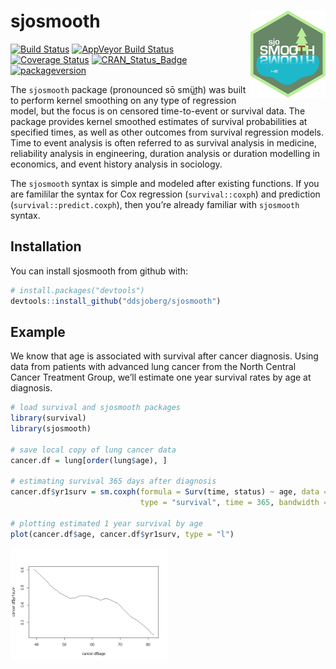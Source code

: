 
<!-- README.md is generated from README.Rmd. Please edit that file -->

# sjosmooth <img src="man/figures/logo-small.png" align="right" />

<!-- 
[![CRAN_Status_Badge](http://www.r-pkg.org/badges/version/sjosmooth)](https://cran.r-project.org/package=sjosmooth)

[![Coverage Status](https://img.shields.io/codecov/c/github/ddsjoberg/sjosmooth/master.svg)](https://codecov.io/github/ddsjoberg/sjosmooth?branch=master)
-->

[![Build
Status](https://travis-ci.org/ddsjoberg/sjosmooth.svg?branch=master)](https://travis-ci.org/ddsjoberg/sjosmooth)
[![AppVeyor Build
Status](https://ci.appveyor.com/api/projects/status/github/ddsjoberg/sjosmooth?branch=master&svg=true)](https://ci.appveyor.com/project/ddsjoberg/sjosmooth)
[![Coverage
Status](https://img.shields.io/codecov/c/github/ddsjoberg/sjosmooth/master.svg)](https://codecov.io/github/ddsjoberg/sjosmooth?branch=master)
[![CRAN\_Status\_Badge](http://www.r-pkg.org/badges/version/sjosmooth)](https://cran.r-project.org/package=sjosmooth)
[![packageversion](https://img.shields.io/badge/Package%20version-0.1.0-orange.svg?style=flat-square)](commits/master)

The `sjosmooth` package (pronounced sō smüt͟h) was built to perform
kernel smoothing on any type of regression model, but the focus is on
censored time-to-event or survival data. The package provides kernel
smoothed estimates of survival probabilities at specified times, as well
as other outcomes from survival regression models. Time to event
analysis is often referred to as survival analysis in medicine,
reliability analysis in engineering, duration analysis or duration
modelling in economics, and event history analysis in sociology.

The `sjosmooth` syntax is simple and modeled after existing functions.
If you are famililar the syntax for Cox regression (`survival::coxph`)
and prediction (`survival::predict.coxph`), then you’re already familiar
with `sjosmooth` syntax.

## Installation

You can install sjosmooth from github with:

``` r
# install.packages("devtools")
devtools::install_github("ddsjoberg/sjosmooth")
```

## Example

We know that age is associated with survival after cancer diagnosis.
Using data from patients with advanced lung cancer from the North
Central Cancer Treatment Group, we’ll estimate one year survival rates
by age at diagnosis.

``` r
# load survival and sjosmooth packages
library(survival)
library(sjosmooth)

# save local copy of lung cancer data
cancer.df = lung[order(lung$age), ]

# estimating survival 365 days after diagnosis
cancer.df$yr1surv = sm.coxph(formula = Surv(time, status) ~ age, data = cancer.df, 
                             type = "survival", time = 365, bandwidth = 0.9)

# plotting estimated 1 year survival by age
plot(cancer.df$age, cancer.df$yr1surv, type = "l")
```

<img src="man/figures/README-example-1.png" width="50%" />
